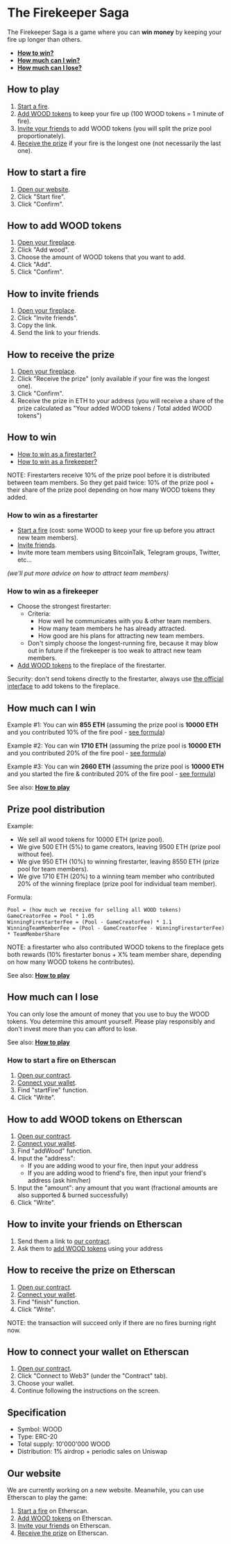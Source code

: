 # The Firekeeper Saga

The Firekeeper Saga is a game where you can **win money** by keeping your fire up longer than others.

* **[How to win?](#how-to-win)**
* **[How much can I win?](#how-much-can-i-win)**
* **[How much can I lose?](#how-much-can-i-lose)**

## How to play

1. [Start a fire](#how-to-start-a-fire).
1. [Add WOOD tokens](#how-to-add-wood-tokens) to keep your fire up (100 WOOD tokens = 1 minute of fire).
1. [Invite your friends](#how-to-invite-friends) to add WOOD tokens (you will split the prize pool proportionately).
1. [Receive the prize](#how-to-receive-the-prize) if your fire is the longest one (not necessarily the last one).

## How to start a fire

1. [Open our website](#our-website).
1. Click "Start fire".
1. Click "Confirm".

## How to add WOOD tokens

1. [Open your fireplace](#your-fireplace).
1. Click "Add wood".
1. Choose the amount of WOOD tokens that you want to add.
1. Click "Add".
1. Click "Confirm".

## How to invite friends

1. [Open your fireplace](#your-fireplace).
1. Click "Invite friends".
1. Copy the link.
1. Send the link to your friends.

## How to receive the prize

1. [Open your fireplace](#your-fireplace).
1. Click "Receive the prize" (only available if your fire was the longest one).
1. Click "Confirm".
1. Receive the prize in ETH to your address (you will receive a share of the prize calculated as "Your added WOOD tokens / Total added WOOD tokens")

## How to win

* [How to win as a firestarter?](#how-to-win-as-a-firestarter)
* [How to win as a firekeeper?](#how-to-win-as-a-firekeeper)

NOTE: Firestarters receive 10% of the prize pool before it is distributed between team members. So they get paid twice: 10% of the prize pool + their share of the prize pool depending on how many WOOD tokens they added.

### How to win as a firestarter

* [Start a fire](#how-to-start-a-fire) (cost: some WOOD to keep your fire up before you attract new team members).
* [Invite friends](#how-to-invite-friends).
* Invite more team members using BitcoinTalk, Telegram groups, Twitter, etc...

*(we'll put more advice on how to attract team members)*

### How to win as a firekeeper

* Choose the strongest firestarter:
  * Criteria:
    * How well he communicates with you & other team members.
    * How many team members he has already attracted.
    * How good are his plans for attracting new team members.
  * Don't simply choose the longest-running fire, because it may blow out in future if the firekeeper is too weak to attract new team members.
* [Add WOOD tokens](#how-to-add-wood-tokens) to the fireplace of the firestarter.

Security: don't send tokens directly to the firestarter, always use [the official interface](#our-website) to add tokens to the fireplace.

## How much can I win

Example #1: You can win **855 ETH** (assuming the prize pool is **10000 ETH** and you contributed 10% of the fire pool - [see formula](#prize-pool-distribution))

Example #2: You can win **1710 ETH** (assuming the prize pool is **10000 ETH** and you contributed 20% of the fire pool - [see formula](#prize-pool-distribution))

Example #3: You can win **2660 ETH** (assuming the prize pool is **10000 ETH** and you started the fire & contributed 20% of the fire pool - [see formula](#prize-pool-distribution))

See also: **[How to play](#how-to-play)**

## Prize pool distribution

Example:

* We sell all wood tokens for 10000 ETH (prize pool).
* We give 500 ETH (5%) to game creators, leaving 9500 ETH (prize pool without fee).
* We give 950 ETH (10%) to winning firestarter, leaving 8550 ETH (prize pool for team members).
* We give 1710 ETH (20%) to a winning team member who contributed 20% of the winning fireplace (prize pool for individual team member).

Formula:

```
Pool = (how much we receive for selling all WOOD tokens)
GameCreatorFee = Pool * 1.05
WinningFirestarterFee = (Pool - GameCreatorFee) * 1.1
WinningTeamMemberFee = (Pool - GameCreatorFee - WinningFirestarterFee) * TeamMemberShare
```

NOTE: a firestarter who also contributed WOOD tokens to the fireplace gets both rewards (10% firestarter bonus + X% team member share, depending on how many WOOD tokens he contributes).

See also: **[How to play](#how-to-play)**

## How much can I lose

You can only lose the amount of money that you use to buy the WOOD tokens. You determine this amount yourself. Please play responsibly and don't invest more than you can afford to lose.

See also: **[How to play](#how-to-play)**

### How to start a fire on Etherscan

1. [Open our contract](#link-to-etherscan).
1. [Connect your wallet](#how-to-connect-your-wallet-on-etherscan).
1. Find "startFire" function.
1. Click "Write". 

## How to add WOOD tokens on Etherscan

1. [Open our contract](#link-to-etherscan).
1. [Connect your wallet](#how-to-connect-your-wallet-on-etherscan).
1. Find "addWood" function.
1. Input the "address":
   * If you are adding wood to your fire, then input your address
   * If you are adding wood to friend's fire, then input your friend's address (ask him/her)
1. Input the "amount": any amount that you want (fractional amounts are also supported & burned successfully)
1. Click "Write". 

## How to invite your friends on Etherscan

1. Send them a link to [our contract](#link-to-etherscan).
1. Ask them to [add WOOD tokens](#how-to-add-wood-tokens-on-etherscan) using your address

## How to receive the prize on Etherscan

1. [Open our contract](#link-to-etherscan).
1. [Connect your wallet](#how-to-connect-your-wallet-on-etherscan).
1. Find "finish" function.
1. Click "Write".

NOTE: the transaction will succeed only if there are no fires burning right now. 

## How to connect your wallet on Etherscan

1. [Open our contract](#link-to-etherscan).
1. Click "Connect to Web3" (under the "Contract" tab).
1. Choose your wallet.
1. Continue following the instructions on the screen. 

## Specification

* Symbol: WOOD
* Type: ERC-20
* Total supply: 10'000'000 WOOD
* Distribution: 1% airdrop + periodic sales on Uniswap

## Our website

We are currently working on a new website. Meanwhile, you can use Etherscan to play the game:

1. [Start a fire](#how-to-start-a-fire-on-etherscan) on Etherscan.
1. [Add WOOD tokens](#how-to-add-wood-tokens-on-etherscan) on Etherscan.
1. [Invite your friends](#how-to-invite-friends-on-etherscan) on Etherscan.
1. [Receive the prize](#how-to-receive-the-prize-on-etherscan) on Etherscan.
